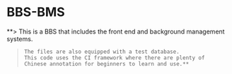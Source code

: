 # BBS-BMS
**>     This is a BBS that includes the  front end and background management systems.
>     The files are also equipped with a test database.
>     This code uses the CI framework where there are plenty of Chinese annotation for beginners to learn and use.**
